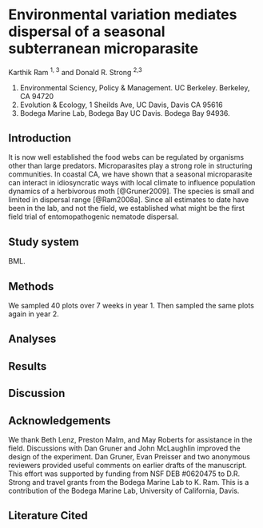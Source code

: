# Environmental variation mediates dispersal of a seasonal subterranean microparasite

Karthik Ram <sup>1, 3</sup> and Donald R. Strong <sup>2,3</sup>

1. Environmental Sciency, Policy \& Management. UC Berkeley. Berkeley, CA 94720
2. Evolution & Ecology, 1 Sheilds Ave, UC Davis, Davis CA 95616
3. Bodega Marine Lab, Bodega Bay UC Davis. Bodega Bay 94936.

## Introduction
It is now well established the food webs can be regulated by organisms other than large predators. Microparasites play a strong role in structuring communities. In coastal CA, we have shown that a seasonal microparasite can interact in idiosyncratic ways with local climate to influence population dynamics of a herbivorous moth [@Gruner2009]. The species is small and limited in dispersal range [@Ram2008a]. Since all estimates to date have been in the lab, and not the field, we established what might be the first field trial of entomopathogenic nematode dispersal.

## Study system
BML.

## Methods

We sampled 40 plots over 7 weeks in year 1. Then sampled the same plots again in year 2.

## Analyses

## Results

## Discussion

## Acknowledgements

We thank Beth Lenz, Preston Malm, and May Roberts for assistance in the field. Discussions with Dan Gruner and John McLaughlin improved the design of the experiment. Dan Gruner, Evan Preisser and two anonymous reviewers provided useful comments on earlier drafts of the manuscript. This effort was supported by funding from NSF DEB \#0620475 to D.R. Strong and travel grants from the Bodega Marine Lab to K. Ram. This is a contribution of the Bodega Marine Lab, University of California, Davis.

## Literature Cited
